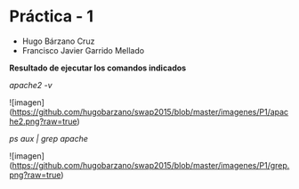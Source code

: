 # Práctica - 1

- Hugo Bárzano Cruz
- Francisco Javier Garrido Mellado

**Resultado de ejecutar los comandos indicados**

*apache2 -v*

![imagen] (https://github.com/hugobarzano/swap2015/blob/master/imagenes/P1/apache2.png?raw=true)


*ps aux | grep apache*

![imagen] (https://github.com/hugobarzano/swap2015/blob/master/imagenes/P1/grep.png?raw=true)


